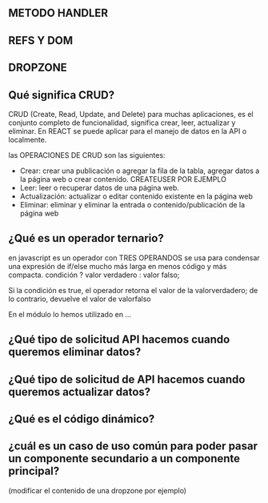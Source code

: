 ## METODO HANDLER

## REFS Y DOM

## DROPZONE

## Qué significa CRUD?

CRUD (Create, Read, Update, and Delete)
para muchas aplicaciones, es el conjunto completo de funcionalidad, significa crear, leer, actualizar y eliminar.
En REACT se puede aplicar para el manejo de datos en la API o localmente.

las OPERACIONES DE CRUD son las siguientes:
- Crear: crear una publicación o agregar la fila de la tabla, agregar datos a la página web o crear contenido.  CREATEUSER POR EJEMPLO
- Leer: leer o recuperar datos de una página web.
- Actualización: actualizar o editar contenido existente en la página web
- Eliminar: eliminar y eliminar la entrada o contenido/publicación de la página web

## ¿Qué es un operador ternario?
en javascript es un operador con TRES OPERANDOS 
se usa para condensar una expresión de if/else mucho más larga en menos código y más compacta.
condición ? valor verdadero : valor falso;

Si la condición es true, el operador retorna el valor de la valorverdadero; de lo contrario, devuelve el valor de valorfalso

En el módulo lo hemos utilizado en ...

## ¿Qué tipo de solicitud API hacemos cuando queremos eliminar datos?

## ¿Qué tipo de solicitud de API hacemos cuando queremos actualizar datos?

## ¿Qué es el código dinámico?

## ¿cuál es un caso de uso común para poder pasar un componente secundario a un componente principal? 
(modificar el contenido de una dropzone por ejemplo)
